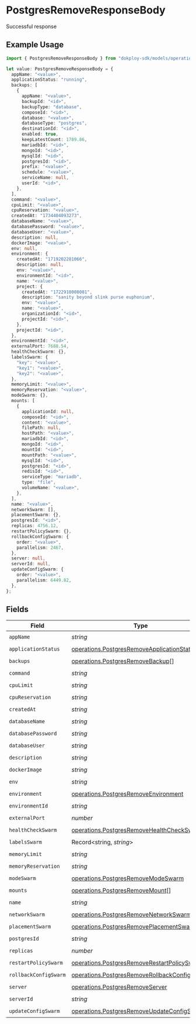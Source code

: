 # PostgresRemoveResponseBody

Successful response

## Example Usage

```typescript
import { PostgresRemoveResponseBody } from "dokploy-sdk/models/operations";

let value: PostgresRemoveResponseBody = {
  appName: "<value>",
  applicationStatus: "running",
  backups: [
    {
      appName: "<value>",
      backupId: "<id>",
      backupType: "database",
      composeId: "<id>",
      database: "<value>",
      databaseType: "postgres",
      destinationId: "<id>",
      enabled: true,
      keepLatestCount: 1789.86,
      mariadbId: "<id>",
      mongoId: "<id>",
      mysqlId: "<id>",
      postgresId: "<id>",
      prefix: "<value>",
      schedule: "<value>",
      serviceName: null,
      userId: "<id>",
    },
  ],
  command: "<value>",
  cpuLimit: "<value>",
  cpuReservation: "<value>",
  createdAt: "1734404093273",
  databaseName: "<value>",
  databasePassword: "<value>",
  databaseUser: "<value>",
  description: null,
  dockerImage: "<value>",
  env: null,
  environment: {
    createdAt: "1719202281066",
    description: null,
    env: "<value>",
    environmentId: "<id>",
    name: "<value>",
    project: {
      createdAt: "1722918008081",
      description: "sanity beyond slink purse euphonium",
      env: "<value>",
      name: "<value>",
      organizationId: "<id>",
      projectId: "<id>",
    },
    projectId: "<id>",
  },
  environmentId: "<id>",
  externalPort: 7688.54,
  healthCheckSwarm: {},
  labelsSwarm: {
    "key": "<value>",
    "key1": "<value>",
    "key2": "<value>",
  },
  memoryLimit: "<value>",
  memoryReservation: "<value>",
  modeSwarm: {},
  mounts: [
    {
      applicationId: null,
      composeId: "<id>",
      content: "<value>",
      filePath: null,
      hostPath: "<value>",
      mariadbId: "<id>",
      mongoId: "<id>",
      mountId: "<id>",
      mountPath: "<value>",
      mysqlId: "<id>",
      postgresId: "<id>",
      redisId: "<id>",
      serviceType: "mariadb",
      type: "file",
      volumeName: "<value>",
    },
  ],
  name: "<value>",
  networkSwarm: [],
  placementSwarm: {},
  postgresId: "<id>",
  replicas: 4756.12,
  restartPolicySwarm: {},
  rollbackConfigSwarm: {
    order: "<value>",
    parallelism: 2467,
  },
  server: null,
  serverId: null,
  updateConfigSwarm: {
    order: "<value>",
    parallelism: 6449.82,
  },
};
```

## Fields

| Field                                                                                                        | Type                                                                                                         | Required                                                                                                     | Description                                                                                                  |
| ------------------------------------------------------------------------------------------------------------ | ------------------------------------------------------------------------------------------------------------ | ------------------------------------------------------------------------------------------------------------ | ------------------------------------------------------------------------------------------------------------ |
| `appName`                                                                                                    | *string*                                                                                                     | :heavy_check_mark:                                                                                           | N/A                                                                                                          |
| `applicationStatus`                                                                                          | [operations.PostgresRemoveApplicationStatus](../../models/operations/postgresremoveapplicationstatus.md)     | :heavy_check_mark:                                                                                           | N/A                                                                                                          |
| `backups`                                                                                                    | [operations.PostgresRemoveBackup](../../models/operations/postgresremovebackup.md)[]                         | :heavy_check_mark:                                                                                           | N/A                                                                                                          |
| `command`                                                                                                    | *string*                                                                                                     | :heavy_check_mark:                                                                                           | N/A                                                                                                          |
| `cpuLimit`                                                                                                   | *string*                                                                                                     | :heavy_check_mark:                                                                                           | N/A                                                                                                          |
| `cpuReservation`                                                                                             | *string*                                                                                                     | :heavy_check_mark:                                                                                           | N/A                                                                                                          |
| `createdAt`                                                                                                  | *string*                                                                                                     | :heavy_check_mark:                                                                                           | N/A                                                                                                          |
| `databaseName`                                                                                               | *string*                                                                                                     | :heavy_check_mark:                                                                                           | N/A                                                                                                          |
| `databasePassword`                                                                                           | *string*                                                                                                     | :heavy_check_mark:                                                                                           | N/A                                                                                                          |
| `databaseUser`                                                                                               | *string*                                                                                                     | :heavy_check_mark:                                                                                           | N/A                                                                                                          |
| `description`                                                                                                | *string*                                                                                                     | :heavy_check_mark:                                                                                           | N/A                                                                                                          |
| `dockerImage`                                                                                                | *string*                                                                                                     | :heavy_check_mark:                                                                                           | N/A                                                                                                          |
| `env`                                                                                                        | *string*                                                                                                     | :heavy_check_mark:                                                                                           | N/A                                                                                                          |
| `environment`                                                                                                | [operations.PostgresRemoveEnvironment](../../models/operations/postgresremoveenvironment.md)                 | :heavy_check_mark:                                                                                           | N/A                                                                                                          |
| `environmentId`                                                                                              | *string*                                                                                                     | :heavy_check_mark:                                                                                           | N/A                                                                                                          |
| `externalPort`                                                                                               | *number*                                                                                                     | :heavy_check_mark:                                                                                           | N/A                                                                                                          |
| `healthCheckSwarm`                                                                                           | [operations.PostgresRemoveHealthCheckSwarm](../../models/operations/postgresremovehealthcheckswarm.md)       | :heavy_check_mark:                                                                                           | N/A                                                                                                          |
| `labelsSwarm`                                                                                                | Record<string, *string*>                                                                                     | :heavy_check_mark:                                                                                           | N/A                                                                                                          |
| `memoryLimit`                                                                                                | *string*                                                                                                     | :heavy_check_mark:                                                                                           | N/A                                                                                                          |
| `memoryReservation`                                                                                          | *string*                                                                                                     | :heavy_check_mark:                                                                                           | N/A                                                                                                          |
| `modeSwarm`                                                                                                  | [operations.PostgresRemoveModeSwarm](../../models/operations/postgresremovemodeswarm.md)                     | :heavy_check_mark:                                                                                           | N/A                                                                                                          |
| `mounts`                                                                                                     | [operations.PostgresRemoveMount](../../models/operations/postgresremovemount.md)[]                           | :heavy_check_mark:                                                                                           | N/A                                                                                                          |
| `name`                                                                                                       | *string*                                                                                                     | :heavy_check_mark:                                                                                           | N/A                                                                                                          |
| `networkSwarm`                                                                                               | [operations.PostgresRemoveNetworkSwarm](../../models/operations/postgresremovenetworkswarm.md)[]             | :heavy_check_mark:                                                                                           | N/A                                                                                                          |
| `placementSwarm`                                                                                             | [operations.PostgresRemovePlacementSwarm](../../models/operations/postgresremoveplacementswarm.md)           | :heavy_check_mark:                                                                                           | N/A                                                                                                          |
| `postgresId`                                                                                                 | *string*                                                                                                     | :heavy_check_mark:                                                                                           | N/A                                                                                                          |
| `replicas`                                                                                                   | *number*                                                                                                     | :heavy_check_mark:                                                                                           | N/A                                                                                                          |
| `restartPolicySwarm`                                                                                         | [operations.PostgresRemoveRestartPolicySwarm](../../models/operations/postgresremoverestartpolicyswarm.md)   | :heavy_check_mark:                                                                                           | N/A                                                                                                          |
| `rollbackConfigSwarm`                                                                                        | [operations.PostgresRemoveRollbackConfigSwarm](../../models/operations/postgresremoverollbackconfigswarm.md) | :heavy_check_mark:                                                                                           | N/A                                                                                                          |
| `server`                                                                                                     | [operations.PostgresRemoveServer](../../models/operations/postgresremoveserver.md)                           | :heavy_check_mark:                                                                                           | N/A                                                                                                          |
| `serverId`                                                                                                   | *string*                                                                                                     | :heavy_check_mark:                                                                                           | N/A                                                                                                          |
| `updateConfigSwarm`                                                                                          | [operations.PostgresRemoveUpdateConfigSwarm](../../models/operations/postgresremoveupdateconfigswarm.md)     | :heavy_check_mark:                                                                                           | N/A                                                                                                          |